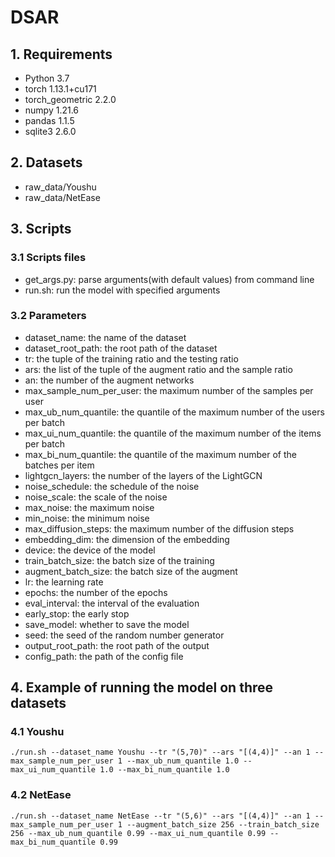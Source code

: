 # DSAR
## 1. Requirements
- Python 3.7
- torch 1.13.1+cu171
- torch_geometric 2.2.0
- numpy 1.21.6
- pandas 1.1.5
- sqlite3 2.6.0

## 2. Datasets
- raw_data/Youshu
- raw_data/NetEase

## 3. Scripts
### 3.1 Scripts files
- get_args.py: parse arguments(with default values) from command line
- run.sh: run the model with specified arguments
### 3.2 Parameters
- dataset_name: the name of the dataset
- dataset_root_path: the root path of the dataset
- tr: the tuple of the training ratio and the testing ratio
- ars: the list of the tuple of the augment ratio and the sample ratio
- an: the number of the augment networks
- max_sample_num_per_user: the maximum number of the samples per user
- max_ub_num_quantile: the quantile of the maximum number of the users per batch
- max_ui_num_quantile: the quantile of the maximum number of the items per batch
- max_bi_num_quantile: the quantile of the maximum number of the batches per item
- lightgcn_layers: the number of the layers of the LightGCN
- noise_schedule: the schedule of the noise
- noise_scale: the scale of the noise
- max_noise: the maximum noise
- min_noise: the minimum noise
- max_diffusion_steps: the maximum number of the diffusion steps
- embedding_dim: the dimension of the embedding
- device: the device of the model
- train_batch_size: the batch size of the training
- augment_batch_size: the batch size of the augment
- lr: the learning rate
- epochs: the number of the epochs
- eval_interval: the interval of the evaluation
- early_stop: the early stop
- save_model: whether to save the model
- seed: the seed of the random number generator
- output_root_path: the root path of the output
- config_path: the path of the config file

## 4. Example of running the model on three datasets
### 4.1 Youshu
```shell
./run.sh --dataset_name Youshu --tr "(5,70)" --ars "[(4,4)]" --an 1 --max_sample_num_per_user 1 --max_ub_num_quantile 1.0 --max_ui_num_quantile 1.0 --max_bi_num_quantile 1.0
```

### 4.2 NetEase
```shell
./run.sh --dataset_name NetEase --tr "(5,6)" --ars "[(4,4)]" --an 1 --max_sample_num_per_user 1 --augment_batch_size 256 --train_batch_size 256 --max_ub_num_quantile 0.99 --max_ui_num_quantile 0.99 --max_bi_num_quantile 0.99
```